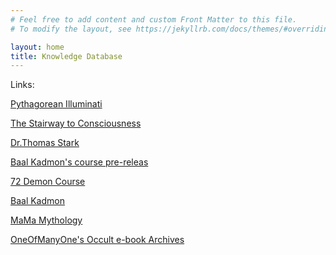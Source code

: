 ```yaml
---
# Feel free to add content and custom Front Matter to this file.
# To modify the layout, see https://jekyllrb.com/docs/themes/#overriding-theme-defaults

layout: home
title: Knowledge Database
---
```


Links:

[Pythagorean Illuminati][armageddon]

[The Stairway to Consciousness][featured-book] 

[Dr.Thomas Stark](https://www.amazon.com/Dr.-Thomas-Stark/e/B075J9RNJP)

[Baal Kadmon's course pre-releas][featured-page]

[72 Demon Course][featured-page]

[Baal Kadmon](https://baalkadmon.com/)

[MaMa Mythology][featured-site]

[OneOfManyOne's Occult e-book Archives][featured-archive]

[featured-book]: https://www.amazon.com/gp/aw/d/B07KY6QGN6
[featured-page]: https://www.occultcourses.com/predemon 
[featured-site]: https://mamamythology.com/
[featured-archive]: https://justpaste.it/WiLdOccultEbooks/
[armageddon]: https://armageddonconspiracy.co.uk/
